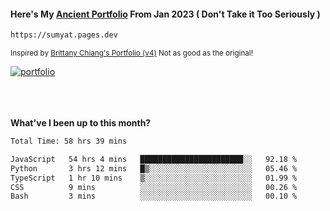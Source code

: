 #### Here's My [Ancient Portfolio](https://sumyat.pages.dev) From Jan 2023 ( Don't Take it Too Seriously ) 
````bash
https://sumyat.pages.dev 
````

<sub>Inspired by [Brittany Chiang's Portfolio (v4)](https://v4.brittanychiang.com/) Not as good as the original!</sub>


<a href='https://sumyat.pages.dev/'>
    <img src='https://github.com/sumyat-aung/sumyat-aung/assets/108873224/c9b4f2be-c585-4dd3-84e1-692c3854a6d8' alt='portfolio' align='center' />
</a>


<br />
<br />


<br />
<br />

**What've I been up to this month?**

<!--START_SECTION:waka-->

```txt
Total Time: 58 hrs 39 mins

JavaScript   54 hrs 4 mins   ███████████████████████░░   92.18 %
Python       3 hrs 12 mins   █▒░░░░░░░░░░░░░░░░░░░░░░░   05.46 %
TypeScript   1 hr 10 mins    ▒░░░░░░░░░░░░░░░░░░░░░░░░   01.99 %
CSS          9 mins          ░░░░░░░░░░░░░░░░░░░░░░░░░   00.26 %
Bash         3 mins          ░░░░░░░░░░░░░░░░░░░░░░░░░   00.10 %
```

<!--END_SECTION:waka-->




